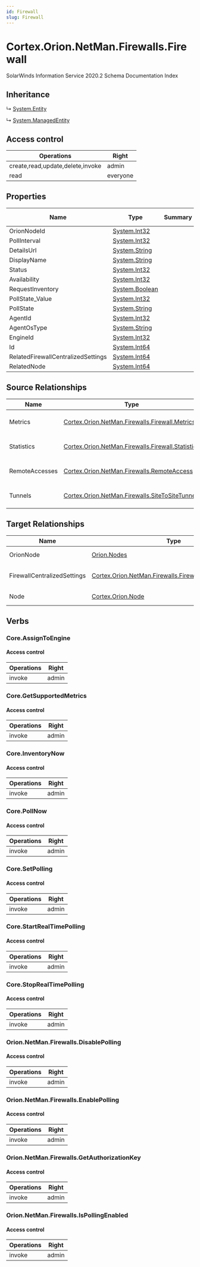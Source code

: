 ```yaml
---
id: Firewall
slug: Firewall
---
```


# Cortex.Orion.NetMan.Firewalls.Firewall

SolarWinds Information Service 2020.2 Schema Documentation Index

## Inheritance

↳ [System.Entity](./../System/Entity)

↳ [System.ManagedEntity](./../System/ManagedEntity)

## Access control

| Operations | Right |
| ------ | ------ |
| create,read,update,delete,invoke | admin |
| read | everyone |

## Properties

| Name | Type | Summary | Access Control |
| ------ | ------ | ------ | ------ |
| OrionNodeId | [System.Int32](https://docs.microsoft.com/en-us/dotnet/api/system.int32) |  | everyone |
| PollInterval | [System.Int32](https://docs.microsoft.com/en-us/dotnet/api/system.int32) |  | everyone |
| DetailsUrl | [System.String](https://docs.microsoft.com/en-us/dotnet/api/system.string) |  | everyone |
| DisplayName | [System.String](https://docs.microsoft.com/en-us/dotnet/api/system.string) |  | everyone |
| Status | [System.Int32](https://docs.microsoft.com/en-us/dotnet/api/system.int32) |  | everyone |
| Availability | [System.Int32](https://docs.microsoft.com/en-us/dotnet/api/system.int32) |  | everyone |
| RequestInventory | [System.Boolean](https://docs.microsoft.com/en-us/dotnet/api/system.boolean) |  | everyone |
| PollState_Value | [System.Int32](https://docs.microsoft.com/en-us/dotnet/api/system.int32) |  | everyone |
| PollState | [System.String](https://docs.microsoft.com/en-us/dotnet/api/system.string) |  | everyone |
| AgentId | [System.Int32](https://docs.microsoft.com/en-us/dotnet/api/system.int32) |  | everyone |
| AgentOsType | [System.String](https://docs.microsoft.com/en-us/dotnet/api/system.string) |  | everyone |
| EngineId | [System.Int32](https://docs.microsoft.com/en-us/dotnet/api/system.int32) |  | everyone |
| Id | [System.Int64](https://docs.microsoft.com/en-us/dotnet/api/system.int64) |  | everyone |
| RelatedFirewallCentralizedSettings | [System.Int64](https://docs.microsoft.com/en-us/dotnet/api/system.int64) |  | everyone |
| RelatedNode | [System.Int64](https://docs.microsoft.com/en-us/dotnet/api/system.int64) |  | everyone |

## Source Relationships

| Name | Type | Notes |
| ------ | ------ | ------ |
| Metrics | [Cortex.Orion.NetMan.Firewalls.Firewall.Metrics](./../Cortex.Orion.NetMan.Firewalls.Firewall/Metrics) | Defined by relationship Cortex.Orion.NetMan.Firewalls.FirewallToMetrics (System.Hosting) |
| Statistics | [Cortex.Orion.NetMan.Firewalls.Firewall.Statistics](./../Cortex.Orion.NetMan.Firewalls.Firewall/Statistics) | Defined by relationship Cortex.Orion.NetMan.Firewalls.FirewallToStatistics (System.Hosting) |
| RemoteAccesses | [Cortex.Orion.NetMan.Firewalls.RemoteAccess](./../Cortex.Orion.NetMan.Firewalls/RemoteAccess) | Defined by relationship Cortex.Orion.NetMan.Firewalls.FirewallToRemoteAccesses (System.Hosting) |
| Tunnels | [Cortex.Orion.NetMan.Firewalls.SiteToSiteTunnel](./../Cortex.Orion.NetMan.Firewalls/SiteToSiteTunnel) | Defined by relationship Cortex.Orion.NetMan.Firewalls.FirewallToSiteToSiteTunnels (System.Hosting) |

## Target Relationships

| Name | Type | Notes |
| ------ | ------ | ------ |
| OrionNode | [Orion.Nodes](./../Orion/Nodes) | Defined by relationship Cortex.Orion.OrionNodeToFirewall (System.Hosting) |
| FirewallCentralizedSettings | [Cortex.Orion.NetMan.Firewalls.FirewallCentralizedSettings](./../Cortex.Orion.NetMan.Firewalls/FirewallCentralizedSettings) | Defined by relationship Cortex.Orion.NetMan.Firewalls.FirewallCentralizedSettingsToFirewall (System.Reference) |
| Node | [Cortex.Orion.Node](./../Cortex.Orion/Node) | Defined by relationship Cortex.Orion.NetMan.Firewalls.NodeToFirewall (System.Reference) |

## Verbs

### Core.AssignToEngine

#### Access control

| Operations | Right |
| ------ | ------ |
| invoke | admin |

### Core.GetSupportedMetrics

#### Access control

| Operations | Right |
| ------ | ------ |
| invoke | admin |

### Core.InventoryNow

#### Access control

| Operations | Right |
| ------ | ------ |
| invoke | admin |

### Core.PollNow

#### Access control

| Operations | Right |
| ------ | ------ |
| invoke | admin |

### Core.SetPolling

#### Access control

| Operations | Right |
| ------ | ------ |
| invoke | admin |

### Core.StartRealTimePolling

#### Access control

| Operations | Right |
| ------ | ------ |
| invoke | admin |

### Core.StopRealTimePolling

#### Access control

| Operations | Right |
| ------ | ------ |
| invoke | admin |

### Orion.NetMan.Firewalls.DisablePolling

#### Access control

| Operations | Right |
| ------ | ------ |
| invoke | admin |

### Orion.NetMan.Firewalls.EnablePolling

#### Access control

| Operations | Right |
| ------ | ------ |
| invoke | admin |

### Orion.NetMan.Firewalls.GetAuthorizationKey

#### Access control

| Operations | Right |
| ------ | ------ |
| invoke | admin |

### Orion.NetMan.Firewalls.IsPollingEnabled

#### Access control

| Operations | Right |
| ------ | ------ |
| invoke | admin |

